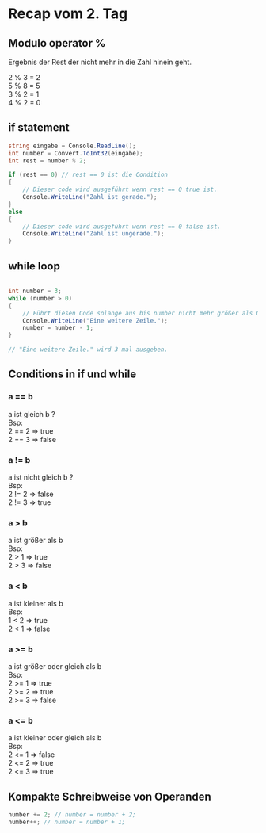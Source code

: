 # Recap vom 2. Tag

## Modulo operator %

Ergebnis der Rest der nicht mehr in die Zahl hinein geht.

2 % 3 = 2 \
5 % 8 = 5 \
3 % 2 = 1 \
4 % 2 = 0

## if statement
```C#
string eingabe = Console.ReadLine();
int number = Convert.ToInt32(eingabe);
int rest = number % 2; 

if (rest == 0) // rest == 0 ist die Condition
{
    // Dieser code wird ausgeführt wenn rest == 0 true ist.
    Console.WriteLine("Zahl ist gerade.");
}
else 
{
    // Dieser code wird ausgeführt wenn rest == 0 false ist.
    Console.WriteLine("Zahl ist ungerade.");
}
```

## while loop

```C#

int number = 3;
while (number > 0) 
{
    // Führt diesen Code solange aus bis number nicht mehr größer als 0 ist. 
    Console.WriteLine("Eine weitere Zeile.");
    number = number - 1;
}

// "Eine weitere Zeile." wird 3 mal ausgeben.


```

## Conditions in if und while

### a == b 
a ist gleich b ? \
Bsp: \
2 == 2 => true \
2 == 3 => false

### a != b 
a ist nicht gleich b ? \
Bsp: \
2 != 2 => false \
2 != 3 => true 

### a > b 
a ist größer als b \
Bsp: \
2 > 1 => true \
2 > 3 => false

### a < b 
a ist kleiner als b \
Bsp: \
1 < 2 => true \
2 < 1 => false

### a >= b 
a ist größer oder gleich als b \
Bsp: \
2 >= 1 => true \
2 >= 2 => true \
2 >= 3 => false

### a <= b 
a ist kleiner oder gleich als b \
Bsp: \
2 <= 1 => false \
2 <= 2 => true \
2 <= 3 => true


## Kompakte Schreibweise von Operanden

```C#
number += 2; // number = number + 2;
number++; // number = number + 1; 
```
